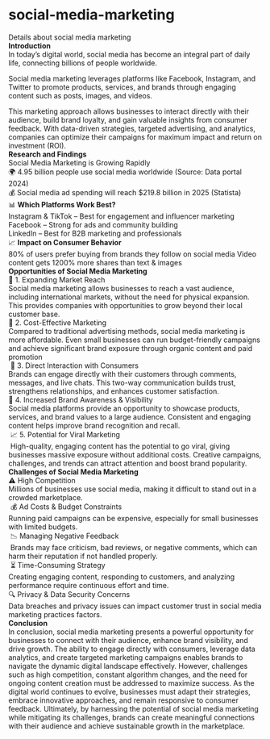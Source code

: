 # social-media-marketing
Details about social media marketing</br>
<b>Introduction</b></br>
In today’s digital world, social media has become an integral part of daily life, connecting billions of people worldwide.​

Social media marketing leverages platforms like Facebook, Instagram, and Twitter to promote products, services, and brands through engaging content such as posts, images, and videos.​

This marketing approach allows businesses to interact directly with their audience, build brand loyalty, and gain valuable insights from consumer feedback. With data-driven strategies, targeted advertising, and analytics, companies can optimize their campaigns for maximum impact and return on investment (ROI).​</br>
<b>Research and Findings</b>​</br>
Social Media Marketing is Growing Rapidly​</br>
🌍 4.95 billion people use social media worldwide (Source: Data portal 2024)​</br>
💰 Social media ad spending will reach $219.8 billion in 2025 (Statista)​</br>
📊 <b>Which Platforms Work Best?</b>​</br>
Instagram & TikTok – Best for engagement and influencer marketing​</br>
Facebook – Strong for ads and community building​</br>
LinkedIn – Best for B2B marketing and professionals​​</br>
📈 <b>Impact on Consumer Behavior​</b></br>
80% of users prefer buying from brands they follow on social media​
Video content gets 1200% more shares than text & images</br>​
<b>Opportunities of Social Media Marketing​</b></br>
🚀 1. Expanding Market Reach​</br>
Social media marketing allows businesses to reach a vast audience, including international markets, without the need for physical expansion. This provides companies with opportunities to grow beyond their local customer base.​</br>
🎯 2. Cost-Effective Marketing​</br>
Compared to traditional advertising methods, social media marketing is more affordable. Even small businesses can run budget-friendly campaigns and achieve significant brand exposure through organic content and paid promotion</br>​
💬 3. Direct Interaction with Consumers​</br>
Brands can engage directly with their customers through comments, messages, and live chats. This two-way communication builds trust, strengthens relationships, and enhances customer satisfaction.​</br>
📢 4. Increased Brand Awareness & Visibility</br>​
Social media platforms provide an opportunity to showcase products, services, and brand values to a large audience. Consistent and engaging content helps improve brand recognition and recall.</br>​
📈 5. Potential for Viral Marketing</br>​
High-quality, engaging content has the potential to go viral, giving businesses massive exposure without additional costs. Creative campaigns, challenges, and trends can attract attention and boost brand popularity.​</br>
<b>Challenges of Social Media Marketing​</b></br>
⚠️ High Competition​</br>
Millions of businesses use social media, making it difficult to stand out in a crowded marketplace.</br>​
💰 Ad Costs & Budget Constraints​</br>
Running paid campaigns can be expensive, especially for small businesses with limited budgets.</br>​
📉 Managing Negative Feedback</br>​
Brands may face criticism, bad reviews, or negative comments, which can harm their reputation if not handled properly.</br>​
⏳ Time-Consuming Strategy​</br>
Creating engaging content, responding to customers, and analyzing performance require continuous effort and time.​</br>
🔍 Privacy & Data Security Concerns​</br>
Data breaches and privacy issues can impact customer trust in social media marketing practices factors.</br>​
<b>Conclusion​</b></br>
In conclusion, social media marketing presents a powerful opportunity for businesses to connect with their audience, enhance brand visibility, and drive growth. The ability to engage directly with consumers, leverage data analytics, and create targeted marketing campaigns enables brands to navigate the dynamic digital landscape effectively.​
However, challenges such as high competition, constant algorithm changes, and the need for ongoing content creation must be addressed to maximize success. As the digital world continues to evolve, businesses must adapt their strategies, embrace innovative approaches, and remain responsive to consumer feedback.​
Ultimately, by harnessing the potential of social media marketing while mitigating its challenges, brands can create meaningful connections with their audience and achieve sustainable growth in the marketplace.​

​
